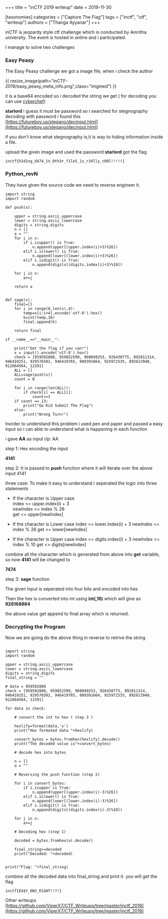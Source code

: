 +++
title = "inCTF 2019 writeup"
date = 2019-11-30

[taxonomies]
categories = ["Capture The Flag"]
tags = ["inctf", "ctf", "writeup"]
authors = ["Thanga Ayyanar"]
+++

inCTF is jeopardy style ctf challenge which is conducted by Amritha university. 
The event is hosted in online and i participated.

I manage to solve two challenges

<!-- more -->

### Easy Peasy

The Easy Peasy challenge we got a image file, when i check the author 

{{ resize_image(path="inCTF-2019/easy_peasy_meta_info.png",class="imgmed") }}

it is a base64 encoded so i decoded the string we get ( for decoding you can
use [cyberchef](https://gchq.github.io/CyberChef))

**starlord** i guess it must be password so i searched for stegnography
decoding with password i found this
[https://futureboy.us/stegano/decinput.html](https://futureboy.us/stegano/decinput.html)

if you don't know what stegnography is,it is way to hiding information inside
a file.

upload the given image and used the password **starlord** got the flag

```
inctf{h1d1ng_d474_1n_0th3r_f1le5_1s_r34lly_c00l!!!!!}
```

### Python_revN

They have given the source code we need to reverse engineer it.

```py3
import string
import random

def push(x):
    
	upper = string.ascii_uppercase
	lower = string.ascii_lowercase
	digits = string.digits
	n = []
	a = ""
	for i in x:
		if i.isupper() is True:
			n.append(upper[(upper.index(i)+3)%26])
		elif i.islower() is True:
			n.append(lower[(lower.index(i)+3)%26])
		elif i.isdigit() is True:
			n.append(digits[(digits.index(i)+3)%10])
	
	for j in n:
		a+=j

	return a
    

def sage(x): 
	final=[] 
	for i in range(0,len(x),4):
		temp=x[i:i+4].encode('utf-8').hex()
		k=int(temp,16)
		final.append(k)
    
	return final

if __name__=="__main__":
	
	print("Get the flag if you can!")
	x = input().encode('utf-8').hex()
	check = [959592808, 959852599, 960049253, 926430775, 892811314, 946419251, 929576502, 946419765, 909391664, 925972535, 892613940, 912864564, 12391]
	ALL = []
	ALL=sage(push(x))
	count = 0

	for i in range(len(ALL)):
		if check[i] == ALL[i]:
			count+=1
	if count == 13:
		print("Go Kid Submit The Flag")
	else:
		print("Wrong Turn!")

```


Inorder to understand this problem i used pen and paper and passed a easy input
so i can able to understand what is happening in each function

i gave **AA** as input
i/p:
AA

step 1: Hex encoding the input

**4141**

step 2: It is passed to **push** function where it will iterate over the above input 4141

three case:
    To make it easy to understand i seperated the logic into three statements

* If the character is Upper case  
        index <= upper.index(i) + 3  
        newIndex <= index % 26  
        get <= upper[newIndex]  

* If the character is Lower case 
        index <= lower.index(i) + 3
        newIndex <= index % 26
        get <= lower[newIndex]
     
* If the character is Upper case 
        index <= digits.index(i) + 3
        newIndex <= index % 10
        get <= digits[newIndex]

combine all the character which is generated from above into __get__ variable, 
so now **4141** will be changed to 

**7474**

step 3: **sage** function

The given input is seperated into four bits and encoded into hex

Then the hex is converted into int using __int(<hex>,16)__ which will give as
**926168884**

the above value get append to final array which is returned.


### Decrypting the Program

Now we are going do the above thing in reverse to retrive the string

```py3

import string
import random

upper = string.ascii_uppercase
lower = string.ascii_lowercase
digits = string.digits
final_string = ""

# data = 959592808
check = [959592808, 959852599, 960049253, 926430775, 892811314, 946419251, 929576502, 946419765, 909391664, 925972535, 892613940, 912864564, 12391]

for data in check:

    # convert the int to hex ( step 3 )

    hexlify=format(data,'x')
    print("Hex formated data "+hexlify)

    convert_bytes = bytes.fromhex(hexlify).decode()
    print("The decoded value is"+convert_bytes)

    # decode hex into bytes

    n = []
    a = ""

    # Reversing the push function (step 2)

    for i in convert_bytes:
        if i.isupper is True:
            n.append(upper[(upper.index(i)-3)%26])
        elif i.islower() is True:
            n.append(lower[(lower.index(i)-3)%26])
        elif i.isdigit() is True:
            n.append(digits[(digits.index(i)-3)%10])

    for j in n:
        a+=j

    # Decoding hex (step 1)

    decoded = bytes.fromhex(a).decode()

    final_string+=decoded
    print("Decoded: "+decoded)


print("Flag: "+final_string)

```

combine all the decoded data into final_string and print it. you will get the 
flag

```
inctf{E4$Y_0N3_R1GHT!!?!}
```

Other writeups
[https://github.com/ViperX7/CTF_Writeups/tree/master/inctf_2019](https://github.com/ViperX7/CTF_Writeups/tree/master/inctf_2019)

